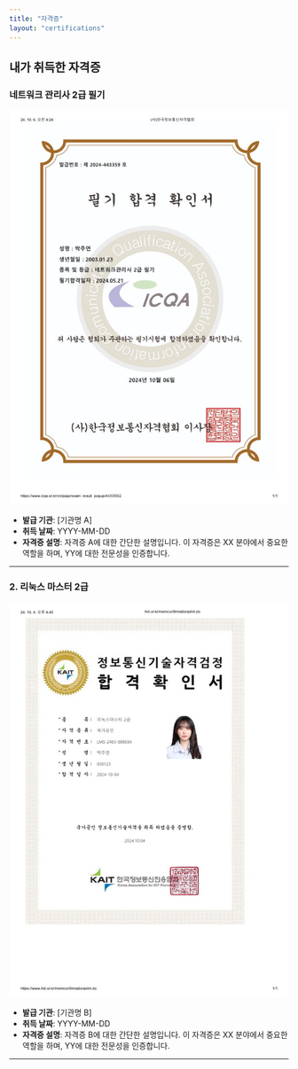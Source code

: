 ```yaml
---
title: "자격증"
layout: "certifications"
---
```


## 내가 취득한 자격증

### 네트워크 관리사 2급 필기
![네트워크 관리사 2급 필기 증서 보기](license1.jpg)
- **발급 기관**: [기관명 A]
- **취득 날짜**: YYYY-MM-DD
- **자격증 설명**: 자격증 A에 대한 간단한 설명입니다. 이 자격증은 XX 분야에서 중요한 역할을 하며, YY에 대한 전문성을 인증합니다.

---

### 2. 리눅스 마스터 2급
![리눅스마스터 2급 증서 보기](license2.jpg)
- **발급 기관**: [기관명 B]
- **취득 날짜**: YYYY-MM-DD
- **자격증 설명**: 자격증 B에 대한 간단한 설명입니다. 이 자격증은 XX 분야에서 중요한 역할을 하며, YY에 대한 전문성을 인증합니다.

---
